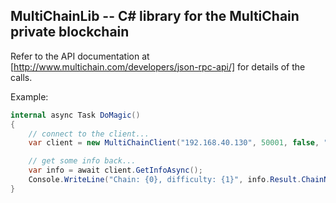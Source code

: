 ## MultiChainLib -- C# library for the MultiChain private blockchain

Refer to the API documentation at [http://www.multichain.com/developers/json-rpc-api/] for details of the calls.

Example:
```C#
internal async Task DoMagic()
{
    // connect to the client...
    var client = new MultiChainClient("192.168.40.130", 50001, false, "rpc_username", "rpc_password", "the_chain_name");

    // get some info back...
    var info = await client.GetInfoAsync();
    Console.WriteLine("Chain: {0}, difficulty: {1}", info.Result.ChainName, info.Result.Difficulty);
}
```